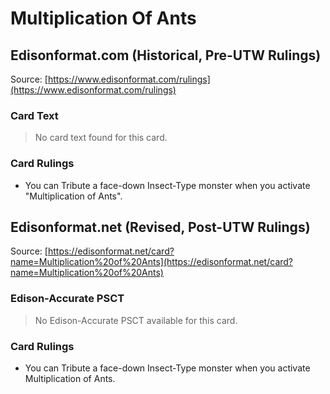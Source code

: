 # Multiplication Of Ants

## Edisonformat.com (Historical, Pre-UTW Rulings)

Source: [https://www.edisonformat.com/rulings](https://www.edisonformat.com/rulings)

### Card Text

> No card text found for this card.

### Card Rulings

*   You can Tribute a face-down Insect-Type monster when you activate "Multiplication of Ants".

## Edisonformat.net (Revised, Post-UTW Rulings)

Source: [https://edisonformat.net/card?name=Multiplication%20of%20Ants](https://edisonformat.net/card?name=Multiplication%20of%20Ants)

### Edison-Accurate PSCT

> No Edison-Accurate PSCT available for this card.

### Card Rulings

*   You can Tribute a face-down Insect-Type monster when you activate Multiplication of Ants.
            
